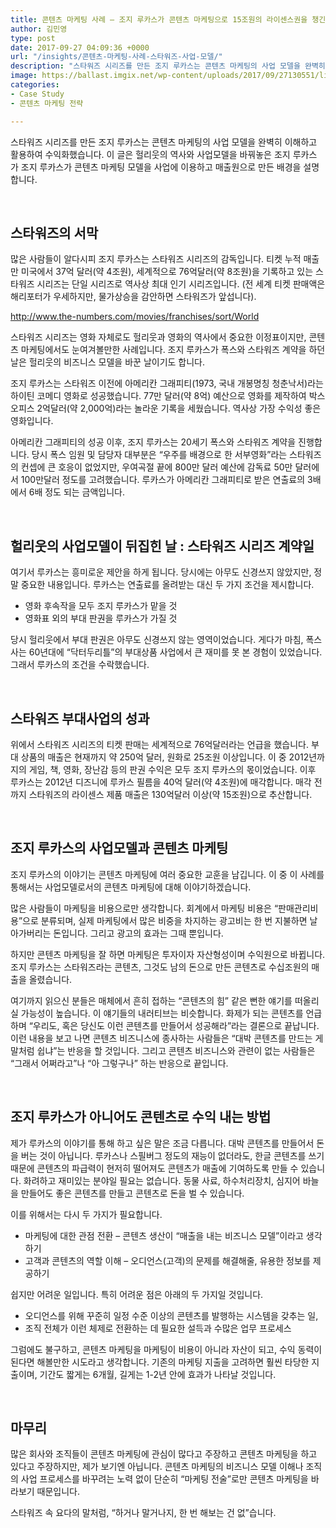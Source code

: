 ```yaml
---
title: 콘텐츠 마케팅 사례 – 조지 루카스가 콘텐츠 마케팅으로 15조원의 라이센스권을 챙긴 방법
author: 김민영
type: post
date: 2017-09-27 04:09:36 +0000
url: "/insights/콘텐츠-마케팅-사례-스타워즈-사업-모델/"
description: "스타워즈 시리즈를 만든 조지 루카스는 콘텐츠 마케팅의 사업 모델을 완벽히 이해하고 활용하여 수익화했습니다. 헐리웃의 역사와 사업모델을 바꿔놓은 조지 루카스가 콘텐츠 마케팅 모델을 사업에 이용하고 매출원으로 만든 배경을 설명합니다."
image: https://ballast.imgix.net/wp-content/uploads/2017/09/27130551/light-cosmos-film-antenna-model-vehicle-1052973-pxhere.com-2.jpg?auto=compress,format
categories:
- Case Study
- 콘텐츠 마케팅 전략

---
```

스타워즈 시리즈를 만든 조지 루카스는 콘텐츠 마케팅의 사업 모델을 완벽히 이해하고 활용하여 수익화했습니다. 이 글은 헐리웃의 역사와 사업모델을 바꿔놓은 조지 루카스가 조지 루카스가 콘텐츠 마케팅 모델을 사업에 이용하고 매출원으로 만든 배경을 설명합니다.

&nbsp;
## 스타워즈의 서막

많은 사람들이 알다시피 조지 루카스는 스타워즈 시리즈의 감독입니다. 티켓 누적 매출만 미국에서 37억 달러(약 4조원), 세계적으로 76억달러(약 8조원)을 기록하고 있는 스타워즈 시리즈는 단일 시리즈로 역사상 최대 인기 시리즈입니다. (전 세계 티켓 판매액은 해리포터가 우세하지만, 물가상승을 감안하면 스타워즈가 앞섭니다).

http://www.the-numbers.com/movies/franchises/sort/World

스타워즈 시리즈는 영화 자체로도 헐리웃과 영화의 역사에서 중요한 이정표이지만, 콘텐츠 마케팅에서도 눈여겨볼만한 사례입니다. 조지 루카스가 폭스와 스타워즈 계약을 하던 날은 헐리웃의 비즈니스 모델을 바꾼 날이기도 합니다.

조지 루카스는 스타워즈 이전에 아메리칸 그래피티(1973, 국내 개봉명칭 청춘낙서)라는 하이틴 코메디 영화로 성공했습니다. 77만 달러(약 8억) 예산으로 영화를 제작하여 박스 오피스 2억달러(약 2,000억)라는 놀라운 기록을 세웠습니다. 역사상 가장 수익성 좋은 영화입니다.

아메리칸 그래피티의 성공 이후, 조지 루카스는 20세기 폭스와 스타워즈 계약을 진행합니다. 당시 폭스 임원 및 담당자 대부분은 “우주를 배경으로 한 서부영화”라는 스타워즈의 컨셉에 큰 호응이 없었지만, 우여곡절 끝에 800만 달러 예산에 감독료 50만 달러에서 100만달러 정도를 고려했습니다. 루카스가 아메리칸 그래피티로 받은 연출료의 3배에서 6배 정도 되는 금액입니다.

&nbsp;
## 헐리웃의 사업모델이 뒤집힌 날 : 스타워즈 시리즈 계약일

여기서 루카스는 흥미로운 제안을 하게 됩니다. 당시에는 아무도 신경쓰지 않았지만, 정말 중요한 내용입니다. 루카스는 연출료를 올려받는 대신 두 가지 조건을 제시합니다.

* 영화 후속작을 모두 조지 루카스가 맡을 것
* 영화표 외의 부대 판권을 루카스가 가질 것

당시 헐리웃에서 부대 판권은 아무도 신경쓰지 않는 영역이었습니다. 게다가 마침, 폭스사는 60년대에 “닥터두리틀”의 부대상품 사업에서 큰 재미를 못 본 경험이 있었습니다. 그래서 루카스의 조건을 수락했습니다.

 
&nbsp;
## 스타워즈 부대사업의 성과

위에서 스타워즈 시리즈의 티켓 판매는 세계적으로 76억달러라는 언급을 했습니다. 부대 상품의 매출은 현재까지 약 250억 달러, 원화로 25조원 이상입니다. 이 중 2012년까지의 게임, 책, 영화, 장난감 등의 판권 수익은 모두 조지 루카스의 몫이었습니다. 이후 루카스는 2012년 디즈니에 루카스 필름을 40억 달러(약 4조원)에 매각합니다. 매각 전까지 스타워즈의 라이센스 제품 매출은 130억달러 이상(약 15조원)으로 추산합니다.

&nbsp;
## 조지 루카스의 사업모델과 콘텐츠 마케팅

조지 루카스의 이야기는 콘텐츠 마케팅에 여러 중요한 교훈을 남깁니다. 이 중 이 사례를 통해서는 사업모델로서의 콘텐츠 마케팅에 대해 이야기하겠습니다.

많은 사람들이 마케팅을 비용으로만 생각합니다. 회계에서 마케팅 비용은 “판매관리비용”으로 분류되며, 실제 마케팅에서 많은 비중을 차지하는 광고비는 한 번 지불하면 날아가버리는 돈입니다. 그리고 광고의 효과는 그때 뿐입니다.

하지만 콘텐츠 마케팅을 잘 하면 마케팅은 투자이자 자산형성이며 수익원으로 바뀝니다. 조지 루카스는 스타워즈라는 콘텐츠, 그것도 남의 돈으로 만든 콘텐츠로 수십조원의 매출을 올렸습니다.

여기까지 읽으신 분들은 매체에서 흔히 접하는 “콘텐츠의 힘” 같은 뻔한 얘기를 떠올리실 가능성이 높습니다. 이 얘기들의 내러티브는 비슷합니다. 화제가 되는 콘텐츠를 언급하며 “우리도, 혹은 당신도 이런 콘텐츠를 만들어서 성공해라”라는 결론으로 끝납니다. 이런 내용을 보고 나면 콘텐츠 비즈니스에 종사하는 사람들은 “대박 콘텐츠를 만드는 게 말처럼 쉽냐”는 반응을 할 것입니다. 그리고 콘텐츠 비즈니스와 관련이 없는 사람들은 “그래서 어쩌라고”나 “아 그렇구나” 하는 반응으로 끝입니다.

&nbsp;
## 조지 루카스가 아니어도 콘텐츠로 수익 내는 방법

제가 루카스의 이야기를 통해 하고 싶은 말은 조금 다릅니다. 대박 콘텐츠를 만들어서 돈을 버는 것이 아닙니다. 루카스나 스필버그 정도의 재능이 없더라도, 한글 콘텐츠를 쓰기 때문에 콘텐츠의 파급력이 현저히 떨어져도 콘텐츠가 매출에 기여하도록 만들 수 있습니다. 화려하고 재미있는 분야일 필요는 없습니다. 동물 사료, 하수처리장치, 심지어 바늘을 만들어도 좋은 콘텐츠를 만들고 콘텐츠로 돈을 벌 수 있습니다.

이를 위해서는 다시 두 가지가 필요합니다.

* 마케팅에 대한 관점 전환 – 콘텐츠 생산이 “매출을 내는 비즈니스 모델”이라고 생각하기
* 고객과 콘텐츠의 역할 이해 – 오디언스(고객)의 문제를 해결해줄, 유용한 정보를 제공하기

쉽지만 어려운 일입니다. 특히 어려운 점은 아래의 두 가지일 것입니다.

* 오디언스를 위해 꾸준히 일정 수준 이상의 콘텐츠를 발행하는 시스템을 갖추는 일,
* 조직 전체가 이런 체제로 전환하는 데 필요한 설득과 수많은 업무 프로세스

그럼에도 불구하고, 콘텐츠 마케팅을 마케팅이 비용이 아니라 자산이 되고, 수익 동력이 된다면 해볼만한 시도라고 생각합니다. 기존의 마케팅 지출을 고려하면 훨씬 타당한 지출이며, 기간도 짧게는 6개월, 길게는 1-2년 안에 효과가 나타날 것입니다.

&nbsp;
## 마무리

많은 회사와 조직들이 콘텐츠 마케팅에 관심이 많다고 주장하고 콘텐츠 마케팅을 하고 있다고 주장하지만, 제가 보기엔 아닙니다. 콘텐츠 마케팅의 비즈니스 모델 이해나 조직의 사업 프로세스를 바꾸려는 노력 없이 단순히 “마케팅 전술”로만 콘텐츠 마케팅을 바라보기 때문입니다.

스타워즈 속 요다의 말처럼, “하거나 말거나지, 한 번 해보는 건 없”습니다.

 

 